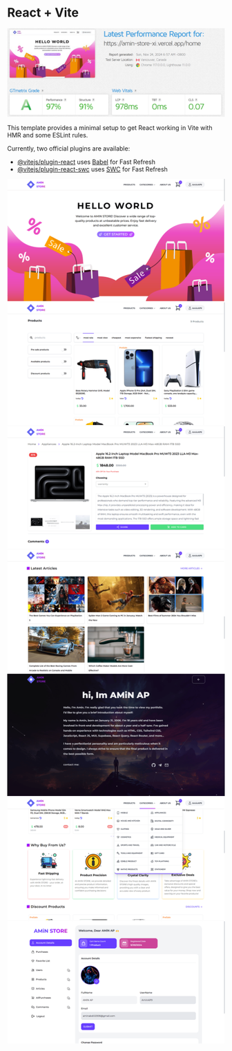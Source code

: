# React + Vite

<img src="https://raw.githubusercontent.com/aminabdiii/amin-store/refs/heads/master/public/amin-store-performance.png" alt="performance"/>

This template provides a minimal setup to get React working in Vite with HMR and some ESLint rules.

Currently, two official plugins are available:

- [@vitejs/plugin-react](https://github.com/vitejs/vite-plugin-react/blob/main/packages/plugin-react/README.md) uses [Babel](https://babeljs.io/) for Fast Refresh
- [@vitejs/plugin-react-swc](https://github.com/vitejs/vite-plugin-react-swc) uses [SWC](https://swc.rs/) for Fast Refresh

<img src="./images/7.png" alt="image 7" />
<img src="./images/1.png" alt="image 1" />
<img src="./images/2.png" alt="image 2" />
<img src="./images/3.png" alt="image 3" />
<img src="./images/4.png" alt="image 4" />
<img src="./images/5.png" alt="image 5" />
<img src="./images/6.png" alt="image 6" />

